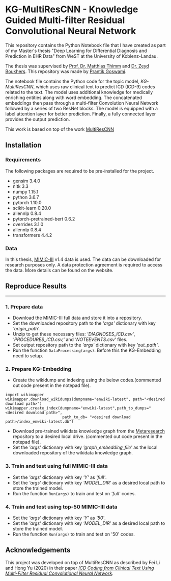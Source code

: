 # KG-MultiResCNN - Knowledge Guided Multi-filter Residual Convolutional Neural Network

This repository contains the Python Notebook file that I have created as part of my Master's thesis "Deep Learning for Differential Diagnosis and Prediction in EHR Data" from WeST at the University of Koblenz-Landau.
 
The thesis was supervised by [Prof. Dr. Matthias Thimm](https://www.mthimm.de/) and [Dr. Zeyd Boukhers](https://zeyd.boukhers.com/). This repository was made by [Prantik Goswami](https://scholar.google.com/citations?user=ei5YCgcAAAAJ).

The notebook file contains the Python code for the topic model, *KG-MultiResCNN*, which uses raw clinical text to predict ICD (ICD-9) codes related to the text. The model uses additional knowledge for medically enriching entities along with word embedding. The concatenated embeddings then pass through a multi-filter Convolution Neural Network followed by a series of two ResNet blocks. The model is equipped with a label attention layer for better prediction. Finally, a fully connected layer provides the output prediction.

This work is based on top of the work [MultiResCNN](https://github.com/foxlf823/Multi-Filter-Residual-Convolutional-Neural-Network)  

## Installation

### Requirements
The following packages are required to be pre-installed for the project.
* gensim                    3.4.0
* nltk                      3.3
* numpy                     1.15.1
* python                    3.6.7
* pytorch                   1.10.0
* scikit-learn              0.20.0
* allennlp                  0.8.4
* pytorch-pretrained-bert   0.6.2
* overrides   				3.1.0
* allennlp   				0.8.4
* transformers				4.4.2

### Data
In this thesis, [MIMIC-III](https://physionet.org/content/mimiciii/1.4/) v1.4 data is used. The data can be downloaded for research purposes only. A data protection agreement is required to access the data. More details can be found on the website.  

## Reproduce Results
-----
### 1. Prepare data
- Download the MIMIC-III full data and store it into a repository.
- Set the downloaded repository path to the *'args'* dictionary with key *'origin_path'*.
- Unzip to get these necessary files: *'DIAGNOSES_ICD.csv'*, *'PROCEDURES_ICD.csv,'* and *'NOTEEVENTS.csv'* files.
- Set output repository path to the *'args'* dictionary with key *'out_path'*.
- Run the function `DataProcessing(args)`. Before this the KG-Embedding need to setup.

### 2. Prepare KG-Embedding
- Create the wikidump and indexing using the below codes.(commented out code present in the notepad file).
```
import wikimapper
wikimapper.download_wikidumps(dumpname="enwiki-latest", path="<desired download path>")
wikimapper.create_index(dumpname="enwiki-latest",path_to_dumps="<desired download path>", 
                         path_to_db= "<desired download path>/index_enwiki-latest.db")
```
- Download pre-trained wikidata knowledge graph from the [Metaresearch](https://github.com/facebookresearch/PyTorch-BigGraph#pre-trained-embeddings) repository to a desired local drive. (commented out code present in the notepad file).
- Set the *'args'* dictionary with key *'graph_embedding_file'* as the local downloaded repository of the wikidata knowledge graph.

### 3. Train and test using full MIMIC-III data
- Set the *'args'* dictionary with key *'Y'* as *'full'*.
- Set the *'args'* dictionary with key *'MODEL_DIR'* as a desired local path to store the trained model.
- Run the function `Run(args)` to train and test on *'full'* codes.

### 4. Train and test using top-50 MIMIC-III data
- Set the *'args'* dictionary with key *'Y'* as *'50'*.
- Set the *'args'* dictionary with key *'MODEL_DIR'* as a desired local path to store the trained model.
- Run the function `Run(args)` to train and test on '50' codes.

## Acknowledgements
This project was developed on top of MultiResCNN as described by Fei Li and Hong Yu (2020) in their paper [*ICD Coding from Clinical Text Using Multi-Filter Residual Convolutional Neural Network*](https://doi.org/10.1609/aaai.v34i05.6331).

